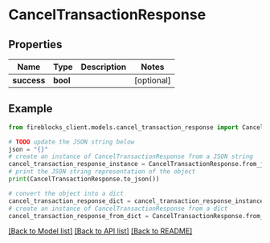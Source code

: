 # CancelTransactionResponse


## Properties

Name | Type | Description | Notes
------------ | ------------- | ------------- | -------------
**success** | **bool** |  | [optional] 

## Example

```python
from fireblocks_client.models.cancel_transaction_response import CancelTransactionResponse

# TODO update the JSON string below
json = "{}"
# create an instance of CancelTransactionResponse from a JSON string
cancel_transaction_response_instance = CancelTransactionResponse.from_json(json)
# print the JSON string representation of the object
print(CancelTransactionResponse.to_json())

# convert the object into a dict
cancel_transaction_response_dict = cancel_transaction_response_instance.to_dict()
# create an instance of CancelTransactionResponse from a dict
cancel_transaction_response_from_dict = CancelTransactionResponse.from_dict(cancel_transaction_response_dict)
```
[[Back to Model list]](../README.md#documentation-for-models) [[Back to API list]](../README.md#documentation-for-api-endpoints) [[Back to README]](../README.md)


